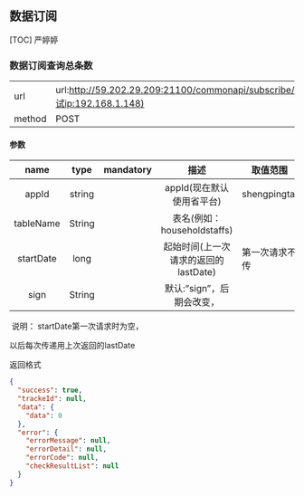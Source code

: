 ## 数据订阅
[TOC] 严婷婷



### 数据订阅查询总条数

|        |                                          |
| ------ | ---------------------------------------- |
| url    | url:http://59.202.29.209:21100/commonapi/subscribe/countTableList(测试ip:192.168.1.148) |
| method | POST                                     |

#### 参数

|   name    |  type  | mandatory |           描述            | 取值范围         |
| :-------: | :----: | :-------: | :---------------------: | ------------ |
|   appId   | string |           |    appId(现在默认使用省平台)     | shengpingtai |
| tableName | String |           | 表名(例如：householdstaffs)  |              |
| startDate |  long  |           | 起始时间(上一次请求的返回的lastDate) | 第一次请求不传      |
|  sign  | String |           |    默认:”sign”，后期会改变，     |              |

​       说明： startDate第一次请求时为空，

以后每次传递用上次返回的lastDate

返回格式


```json
{
  "success": true,
  "trackeId": null,
  "data": {
    "data": 0
  },
  "error": {
    "errorMessage": null,
    "errorDetail": null,
    "errorCode": null,
    "checkResultList": null
  }
}
```

